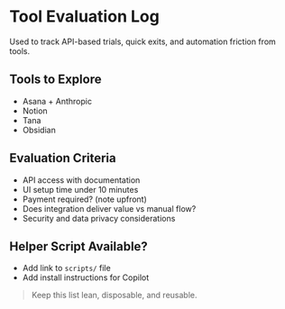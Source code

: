 # Tool Evaluation Log

Used to track API-based trials, quick exits, and automation friction from tools.

## Tools to Explore
- Asana + Anthropic
- Notion
- Tana
- Obsidian

## Evaluation Criteria
- API access with documentation
- UI setup time under 10 minutes
- Payment required? (note upfront)
- Does integration deliver value vs manual flow?
- Security and data privacy considerations

## Helper Script Available?
- Add link to `scripts/` file
- Add install instructions for Copilot

> Keep this list lean, disposable, and reusable.
